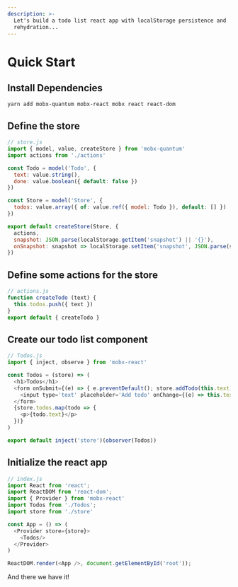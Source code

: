 ```yaml
---
description: >-
  Let's build a todo list react app with localStorage persistence and
  rehydration...
---
```


# Quick Start

## Install Dependencies

`yarn add mobx-quantum mobx-react mobx react react-dom`

## Define the store

```javascript
// store.js
import { model, value, createStore } from 'mobx-quantum'
import actions from './actions'

const Todo = model('Todo', {
  text: value.string(),
  done: value.boolean({ default: false })
})

const Store = model('Store', {
  todos: value.array({ of: value.ref({ model: Todo }), default: [] })
})

export default createStore(Store, {
  actions,
  snapshot: JSON.parse(localStorage.getItem('snapshot') || '{}'),
  onSnapshot: snapshot => localStorage.setItem('snapshot', JSON.parse(snapshot))
})
```

## Define some actions for the store

```javascript
// actions.js
function createTodo (text) {
  this.todos.push({ text })
}
export default { createTodo }
```

## Create our todo list component

```javascript
// Todos.js
import { inject, observe } from 'mobx-react'

const Todos = (store) => (
  <h1>Todos</h1>
  <form onSubmit={(e) => { e.preventDefault(); store.addTodo(this.text) }}>
    <input type='text' placeholder='Add todo' onChange={(e) => this.text = e.target.value}/>
  </form>
  {store.todos.map(todo => {
    <p>{todo.text}</p>
  })}
)

export default inject('store')(observer(Todos))
```

## Initialize the react app

```javascript
// index.js
import React from 'react';
import ReactDOM from 'react-dom';
import { Provider } from 'mobx-react'
import Todos from './Todos';
import store from './store'

const App = () => (
  <Provider store={store}>
    <Todos/>
  </Provider>
)

ReactDOM.render(<App />, document.getElementById('root'));
```

And there we have it!

